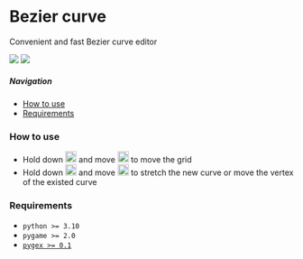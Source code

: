 # Bezier curve

Convenient and fast Bezier curve editor

![](https://github.com/teacondemns/bezier-curve/blob/main/preview/preview-1.png?raw=true)
![](https://github.com/teacondemns/bezier-curve/blob/main/preview/preview-2.png?raw=true)

##### Navigation
- [How to use](#how-to-use)
- [Requirements](#requirements)

### How to use
- Hold down  <img src="https://github.com/teacondemns/static.pexty.xyz/blob/main/src/icon/controller/mouse-right.png?raw=true" alt="Java" height="20"/> and move   <img src="https://github.com/teacondemns/static.pexty.xyz/blob/main/src/icon/controller/mouse.png?raw=true" alt="Java" height="20"/>  to move the grid
- Hold down  <img src="https://github.com/teacondemns/static.pexty.xyz/blob/main/src/icon/controller/mouse-left.png?raw=true" alt="Java" height="20"/> and move   <img src="https://github.com/teacondemns/static.pexty.xyz/blob/main/src/icon/controller/mouse.png?raw=true" alt="Java" height="20"/>  to stretch the new curve or move the vertex of the existed curve

### Requirements
- `python >= 3.10`
- `pygame >= 2.0`
- [`pygex >= 0.1`](https://github.com/teacondemns/pygex/tree/main)
